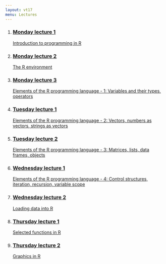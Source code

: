 ```yaml
---
layout: vt17
menu: Lectures
---
```


<ol class="lecture" id="topics">
<li>
<a href="lecture/Lecture_1_-_Introduction.pdf">
<h3>Monday lecture 1</h3>
Introduction to programming in R
</a>
</li>

<li>
<a href="lecture/Lecture_2_-_REnvironment.pdf">
<h3>Monday lecture 2</h3>
The R environment
</a>
</li>

<li>
<a href="lecture/Lecture_3_-_Elements1.pdf">
<h3>Monday lecture 3</h3>
Elements of the R programming language - 1:
Variables and their types, operators
</a>
</li>

<li>
<a href="lecture/Lecture_4_-_Elements4.pdf">
<h3>Tuesday lecture 1</h3>
Elements of the R programming language - 2:
Vectors, numbers as vectors, strings as vectors
</a>
</li>

<li>
<a href="lecture/5">
<h3>Tuesday lecture 2</h3>
Elements of the R programming language - 3:
Matrices, lists, data frames, objects
</a>
</li>

<li>
<a href="lecture/5">
<h3>Wednesday lecture 1</h3>
Elements of the R programming language - 4:
Control structures, iteration, recursion, variable scope
</a>
</li>

<li>
<a href="lecture/5">
<h3>Wednesday lecture 2</h3>

Loading data into R
</a>
</li>

<li>
<a href="lecture/5">
<h3>Thursday lecture 1</h3>

Selected functions in R
</a>
</li>

<li>
<a href="lecture/5">
<h3>Thursday lecture 2</h3>

Graphics in R
</a>
</li>

</ol>
